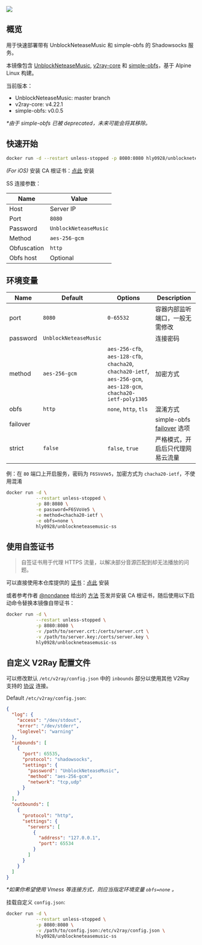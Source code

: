 ![](https://img.shields.io/docker/cloud/build/hly0928/unblockneteasemusic-ss?color=%23429be6&style=flat-square)

## 概览

用于快速部署带有 UnblockNeteaseMusic 和 simple-obfs 的 Shadowsocks 服务。

本镜像包含 [UnblockNeteaseMusic](https://github.com/nondanee/UnblockNeteaseMusic), [v2ray-core](https://github.com/v2ray/v2ray-core) 和 [simple-obfs](https://github.com/shadowsocks/simple-obfs)，基于 Alpine Linux 构建。

当前版本：
- UnblockNeteaseMusic: master branch
- v2ray-core: v4.22.1
- simple-obfs: v0.0.5

*\*由于 simple-obfs 已被 deprecated，未来可能会将其移除。*

## 快速开始

```bash
docker run -d --restart unless-stopped -p 8080:8080 hly0928/unblockneteasemusic-ss
```

*(For iOS)* 安装 CA 根证书：[点此](https://raw.githubusercontent.com/hly0928/Docker-UnblockNeteaseMusic-ss/master/certs/ca.crt) 安装

SS 连接参数：

|Name|Value|
|---|---|
|Host|Server IP|
|Port|`8080`|
|Password|`UnblockNeteaseMusic`|
|Method|`aes-256-gcm`|
|Obfuscation|`http`|
|Obfs host|Optional|

## 环境变量

|Name|Default|Options|Description|
|---|---|---|---|
|port|`8080`|`0-65532`|容器内部监听端口，一般无需修改|
|password|`UnblockNeteaseMusic`||连接密码|
|method|`aes-256-gcm`|`aes-256-cfb`, `aes-128-cfb`, `chacha20`, `chacha20-ietf`, `aes-256-gcm`, `aes-128-gcm`, `chacha20-ietf-poly1305`|加密方式|
|obfs|`http`|`none`, `http`, `tls`|混淆方式|
|failover|||simple-obfs [failover](https://github.com/shadowsocks/simple-obfs#coexist-with-an-actual-web-server) 选项|
|strict|`false`|`false`, `true`|严格模式，开启后只代理网易云流量|

例：在 `80` 端口上开启服务，密码为 `F6SVoVe5`，加密方式为 `chacha20-ietf`，不使用混淆

```bash
docker run -d \
           --restart unless-stopped \
           -p 80:8080 \
           -e password=F6SVoVe5 \
           -e method=chacha20-ietf \
           -e obfs=none \
           hly0928/unblockneteasemusic-ss
```

## 使用自签证书

> 自签证书用于代理 HTTPS 流量，以解决部分音源匹配到却无法播放的问题。

可以直接使用本仓库提供的 [证书](https://github.com/hly0928/Docker-UnblockNeteaseMusic-ss/tree/master/certs)：[点此](https://raw.githubusercontent.com/hly0928/Docker-UnblockNeteaseMusic-ss/master/certs/ca.crt) 安装

或者参考作者 [@nondanee](https://github.com/nondanee) 给出的 [方法](https://github.com/nondanee/UnblockNeteaseMusic/issues/48#issuecomment-477870013) 签发并安装 CA 根证书，随后使用以下启动命令替换本镜像自带证书：

```bash
docker run -d \
           --restart unless-stopped \
           -p 8080:8080 \
           -v /path/to/server.crt:/certs/server.crt \
           -v /path/to/server.key:/certs/server.key \
           hly0928/unblockneteasemusic-ss
```

## 自定义 V2Ray 配置文件

可以修改默认 `/etc/v2ray/config.json` 中的 `inbounds` 部分以使用其他 V2Ray 支持的 [协议](https://www.v2ray.com/chapter_02/02_protocols.html) 连接。

Default `/etc/v2ray/config.json`:

```json
{
  "log": {
    "access": "/dev/stdout",
    "error": "/dev/stderr",
    "loglevel": "warning"
  },
  "inbounds": [
    {
      "port": 65535,
      "protocol": "shadowsocks",
      "settings": {
        "password": "UnblockNeteaseMusic",
        "method": "aes-256-gcm",
        "network": "tcp,udp"
      }
    }
  ],
  "outbounds": [
    {
      "protocol": "http",
      "settings": {
        "servers": [
          {
            "address": "127.0.0.1",
            "port": 65534
          }
        ]
      }
    }
  ] 
}
```

*\*如果你希望使用 Vmess 等连接方式，则应当指定环境变量 `obfs=none` 。*

挂载自定义 `config.json`:

```bash
docker run -d \
           --restart unless-stopped \
           -p 8080:8080 \
           -v /path/to/config.json:/etc/v2ray/config.json \
           hly0928/unblockneteasemusic-ss
```
